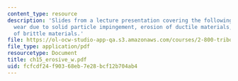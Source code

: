 ```yaml
---
content_type: resource
description: 'Slides from a lecture presentation covering the following topics: Erosive
  wear due to solid particle impingement, erosion of ductile materials, and erosion
  of brittle materials.'
file: https://ol-ocw-studio-app-qa.s3.amazonaws.com/courses/2-800-tribology-fall-2004/fcfcdf24f90368eb7e28bcf12b704ab4_ch15_erosive_w.pdf
file_type: application/pdf
resourcetype: Document
title: ch15_erosive_w.pdf
uid: fcfcdf24-f903-68eb-7e28-bcf12b704ab4
---
```

